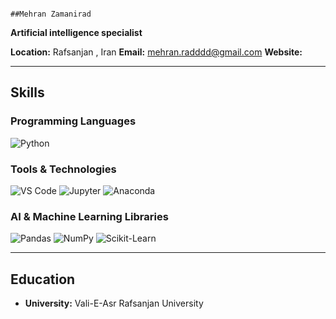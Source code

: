                                                                                                ##Mehran Zamanirad

**Artificial intelligence specialist**

**Location:** Rafsanjan , Iran 
**Email:** mehran.radddd@gmail.com
**Website:** 

---

## Skills

### Programming Languages
![Python](https://img.shields.io/badge/-Python-FFD43B?logo=python&logoColor=blue&style=for-the-badge)

### Tools & Technologies
![VS Code](https://img.shields.io/badge/-VS%20Code-007ACC?logo=visual-studio-code&logoColor=white&style=for-the-badge)
![Jupyter](https://img.shields.io/badge/-Jupyter-F37626?logo=jupyter&logoColor=white&style=for-the-badge)
![Anaconda](https://img.shields.io/badge/-Anaconda-44A833?logo=anaconda&logoColor=white&style=for-the-badge)

### AI & Machine Learning Libraries
![Pandas](https://img.shields.io/badge/-Pandas-150458?logo=pandas&logoColor=white&style=for-the-badge)
![NumPy](https://img.shields.io/badge/-NumPy-013243?logo=numpy&logoColor=white&style=for-the-badge)
![Scikit-Learn](https://img.shields.io/badge/-Scikit_Learn-F7931E?logo=scikit-learn&logoColor=white&style=for-the-badge)

---

## Education 
- **University:** Vali-E-Asr Rafsanjan University
